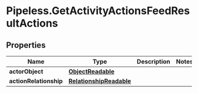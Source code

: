 # Pipeless.GetActivityActionsFeedResultActions

## Properties

Name | Type | Description | Notes
------------ | ------------- | ------------- | -------------
**actorObject** | [**ObjectReadable**](ObjectReadable.md) |  | 
**actionRelationship** | [**RelationshipReadable**](RelationshipReadable.md) |  | 


